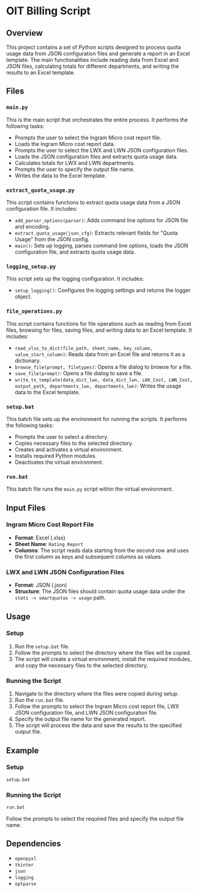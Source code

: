 # OIT Billing Script

## Overview

This project contains a set of Python scripts designed to process quota usage data from JSON configuration files and generate a report in an Excel template. The main functionalities include reading data from Excel and JSON files, calculating totals for different departments, and writing the results to an Excel template.

## Files

### `main.py`

This is the main script that orchestrates the entire process. It performs the following tasks:
- Prompts the user to select the Ingram Micro cost report file.
- Loads the Ingram Micro cost report data.
- Prompts the user to select the LWX and LWN JSON configuration files.
- Loads the JSON configuration files and extracts quota usage data.
- Calculates totals for LWX and LWN departments.
- Prompts the user to specify the output file name.
- Writes the data to the Excel template.

### `extract_quota_usage.py`

This script contains functions to extract quota usage data from a JSON configuration file. It includes:
- `add_parser_options(parser)`: Adds command line options for JSON file and encoding.
- `extract_quota_usage(json_cfg)`: Extracts relevant fields for "Quota Usage" from the JSON config.
- `main()`: Sets up logging, parses command line options, loads the JSON configuration file, and extracts quota usage data.

### `logging_setup.py`

This script sets up the logging configuration. It includes:
- `setup_logging()`: Configures the logging settings and returns the logger object.

### `file_operations.py`

This script contains functions for file operations such as reading from Excel files, browsing for files, saving files, and writing data to an Excel template. It includes:
- `read_xlsx_to_dict(file_path, sheet_name, key_column, value_start_column)`: Reads data from an Excel file and returns it as a dictionary.
- `browse_file(prompt, filetypes)`: Opens a file dialog to browse for a file.
- `save_file(prompt)`: Opens a file dialog to save a file.
- `write_to_template(data_dict_lwx, data_dict_lwn, LWX_Cost, LWN_Cost, output_path, departments_lwx, departments_lwn)`: Writes the usage data to the Excel template.

### `setup.bat`

This batch file sets up the environment for running the scripts. It performs the following tasks:
- Prompts the user to select a directory.
- Copies necessary files to the selected directory.
- Creates and activates a virtual environment.
- Installs required Python modules.
- Deactivates the virtual environment.

### `run.bat`

This batch file runs the `main.py` script within the virtual environment.

## Input Files

### Ingram Micro Cost Report File

- **Format**: Excel (.xlsx)
- **Sheet Name**: `Rating Report`
- **Columns**: The script reads data starting from the second row and uses the first column as keys and subsequent columns as values.

### LWX and LWN JSON Configuration Files

- **Format**: JSON (.json)
- **Structure**: The JSON files should contain quota usage data under the `stats -> smartquotas -> usage` path.

## Usage

### Setup

1. Run the `setup.bat` file.
2. Follow the prompts to select the directory where the files will be copied.
3. The script will create a virtual environment, install the required modules, and copy the necessary files to the selected directory.

### Running the Script

1. Navigate to the directory where the files were copied during setup.
2. Run the `run.bat` file.
3. Follow the prompts to select the Ingram Micro cost report file, LWX JSON configuration file, and LWN JSON configuration file.
4. Specify the output file name for the generated report.
5. The script will process the data and save the results to the specified output file.

## Example

### Setup

```sh
setup.bat
```

### Running the Script

```sh
run.bat
```

Follow the prompts to select the required files and specify the output file name.

## Dependencies

- `openpyxl`
- `tkinter`
- `json`
- `logging`
- `optparse`